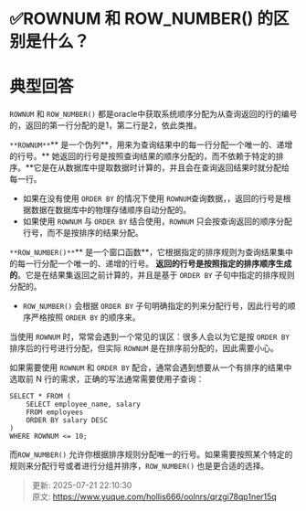 # ✅ROWNUM 和 ROW_NUMBER() 的区别是什么？

# 典型回答


`ROWNUM` 和 `ROW_NUMBER()` 都是oracle中获取系统顺序分配为从查询返回的行的编号的，返回的第一行分配的是1，第二行是2，依此类推。



`**ROWNUM**`** 是一个伪列**，用来为查询结果中的每一行分配一个唯一的、递增的行号。** 她返回的行号是按照查询结果的顺序分配的，而不依赖于特定的排序。**它是在从数据库中提取数据时计算的，并且会在查询返回结果时就分配给每一行。

+ 如果在没有使用 `ORDER BY` 的情况下使用 `ROWNUM`查询数据，，返回的行号是根据数据在数据库中的物理存储顺序自动分配的。
+ 如果使用 `ROWNUM` 与 `ORDER BY` 结合使用，`ROWNUM` 只会按查询返回的顺序分配行号，而不是按排序的结果分配。



`**ROW_NUMBER()**`** 是一个窗口函数**，它根据指定的排序规则为查询结果集中的每一行分配一个唯一的、递增的行号。 **返回的行号是按照指定的排序顺序生成的**。它是在结果集返回之前计算的，并且是基于 `ORDER BY` 子句中指定的排序规则分配的。

+ `ROW_NUMBER()` 会根据 `ORDER BY` 子句明确指定的列来分配行号，因此行号的顺序严格按照 `ORDER BY` 的顺序来。  

<u></u>

当使用 `ROWNUM` 时，常常会遇到一个常见的误区：很多人会以为它是按 `ORDER BY` 排序后的行号进行分配，但实际 `ROWNUM` 是在排序前分配的，因此需要小心。



如果需要使用 `ROWNUM` 和 `ORDER BY` 配合，通常会遇到想要从一个有排序的结果中选取前 N 行的需求，正确的写法通常需要使用子查询：

<u></u>

```plain
SELECT * FROM (
    SELECT employee_name, salary
    FROM employees
    ORDER BY salary DESC
)
WHERE ROWNUM <= 10;
```



而`ROW_NUMBER()` 允许你根据排序规则分配唯一的行号。如果需要按照某个特定的规则来分配行号或者进行分组并排序，`ROW_NUMBER()` 也是更合适的选择。





> 更新: 2025-07-21 22:10:30  
> 原文: <https://www.yuque.com/hollis666/oolnrs/qrzgi78qp1ner15q>